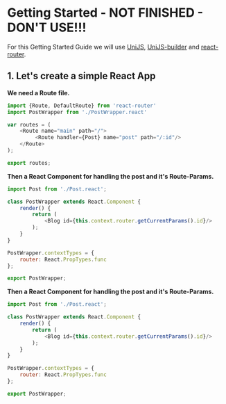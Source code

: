 # Getting Started - NOT FINISHED - DON'T USE!!!
For this Getting Started Guide we will use [UniJS](/unijs/unijs), [UniJS-builder](/unijs/unijs-builder) and [react-router](/rackt/react-router).

## 1. Let's create a simple React App

**We need a Route file.**

```js
import {Route, DefaultRoute} from 'react-router'
import PostWrapper from './PostWrapper.react'

var routes = (
    <Route name="main" path="/">
         <Route handler={Post} name="post" path="/:id"/>
    </Route>
);

export routes;
```

**Then a React Component for handling the post and it's Route-Params.**
```js
import Post from './Post.react';

class PostWrapper extends React.Component {
	render() {
		return (
			<Blog id={this.context.router.getCurrentParams().id}/>
		);
	}
}

PostWrapper.contextTypes = {
	router: React.PropTypes.func
};

export PostWrapper;
```

**Then a React Component for handling the post and it's Route-Params.**
```js
import Post from './Post.react';

class PostWrapper extends React.Component {
	render() {
		return (
			<Blog id={this.context.router.getCurrentParams().id}/>
		);
	}
}

PostWrapper.contextTypes = {
	router: React.PropTypes.func
};

export PostWrapper;
```
